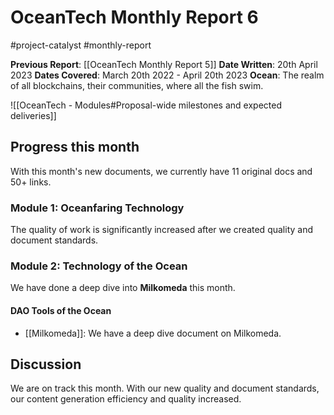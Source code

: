 # OceanTech Monthly Report 6
#project-catalyst #monthly-report

**Previous Report**: [[OceanTech Monthly Report 5]]
**Date Written**: 20th April 2023
**Dates Covered**: March 20th 2022 - April 20th 2023
**Ocean**: The realm of all blockchains, their communities, where all the fish swim.

![[OceanTech - Modules#Proposal-wide milestones and expected deliveries]]


## Progress this month

With this month's new documents, we currently have 11 original docs and 50+ links.

### Module 1: Oceanfaring Technology
The quality of work is significantly increased after we created quality and document standards.

### Module 2: Technology of the Ocean
We have done a deep dive into **Milkomeda** this month.

#### DAO Tools of the Ocean
- [[Milkomeda]]: We have a deep dive document on Milkomeda.

## Discussion

We are on track this month. With our new quality and document standards, our content generation efficiency and quality increased.